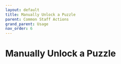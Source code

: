 ```yaml
---
layout: default
title: Manually Unlock a Puzzle
parent: Common Staff Actions
grand_parent: Usage
nav_order: 6
---
```


# Manually Unlock a Puzzle